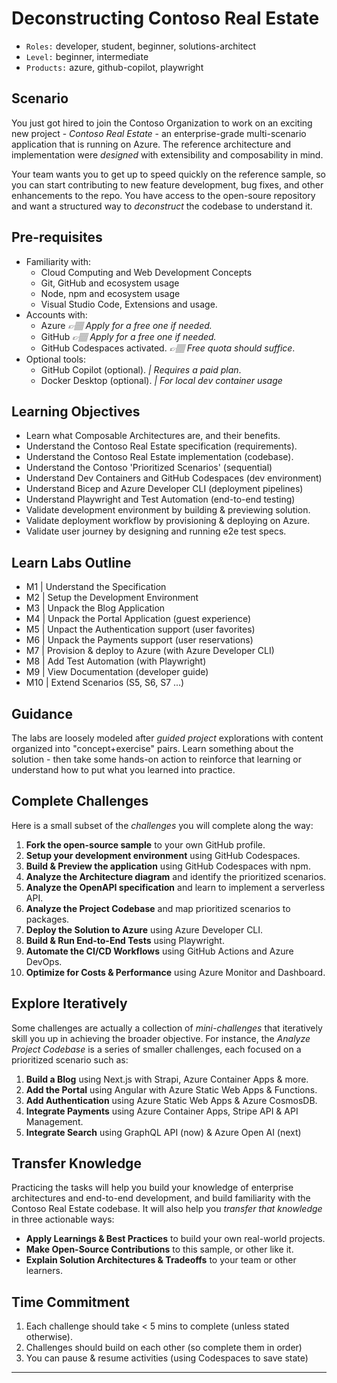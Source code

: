 # Deconstructing Contoso Real Estate

- `Roles:` developer, student, beginner, solutions-architect
- `Level:` beginner, intermediate
- `Products:` azure, github-copilot, playwright 

## Scenario
You just got hired to join the Contoso Organization to work on an exciting new project - _Contoso Real Estate_ - an enterprise-grade multi-scenario application that is running on Azure. The reference architecture and implementation were _designed_ with extensibility and composability in mind.

Your team wants you to get up to speed quickly on the reference sample, so you can start contributing to new feature development, bug fixes, and other enhancements to the repo. You have access to the open-soure repository and want a structured way to _deconstruct_ the codebase to understand it.

## Pre-requisites

- Familiarity with:
    - Cloud Computing and Web Development Concepts
    - Git, GitHub and ecosystem usage
    - Node, npm and ecosystem usage
    - Visual Studio Code, Extensions and usage.
- Accounts with:
    - Azure _👉🏽 Apply for a free one if needed._
    - GitHub  _👉🏽 Apply for a free one if needed._
    - GitHub Codespaces activated. _👉🏽 Free quota should suffice_.
- Optional tools: 
    - GitHub Copilot (optional). _| Requires a paid plan_.
    - Docker Desktop (optional). _| For local dev container usage_

## Learning Objectives

- Learn what Composable Architectures are, and their benefits.
- Understand the Contoso Real Estate specification (requirements).
- Understand the Contoso Real Estate implementation (codebase).
- Understand the Contoso 'Prioritized Scenarios' (sequential)
- Understand Dev Containers and GitHub Codespaces (dev environment)
- Understand Bicep and Azure Developer CLI (deployment pipelines)
- Understand Playwright and Test Automation (end-to-end testing)
- Validate development environment by building & previewing solution.
- Validate deployment workflow by provisioning & deploying on Azure.
- Validate user journey by designing and running e2e test specs.

## Learn Labs Outline

- M1 | Understand the Specification
- M2 | Setup the Development Environment
- M3 | Unpack the Blog Application
- M4 | Unpack the Portal Application (guest experience)
- M5 | Unpact the Authentication support (user favorites)
- M6 | Unpack the Payments support (user reservations)
- M7 | Provision & deploy to Azure (with Azure Developer CLI)
- M8 | Add Test Automation (with Playwright)
- M9 | View Documentation (developer guide)
- M10 | Extend Scenarios (S5, S6, S7 ...)

## Guidance

The labs are loosely modeled after _guided project_ explorations with content organized into "concept+exercise" pairs. Learn something about the solution - then take some hands-on action to reinforce that learning or understand how to put what you learned into practice.


## Complete Challenges
Here is a small subset of the _challenges_ you will complete along the way:

 1. **Fork the open-source sample** to your own GitHub profile.
 1. **Setup your development environment** using GitHub Codespaces.
 1. **Build & Preview the application** using GitHub Codespaces with npm.
 1. **Analyze the Architecture diagram** and identify the prioritized scenarios.
 1. **Analyze the OpenAPI specification** and learn to implement a serverless API.
 1. **Analyze the Project Codebase** and map prioritized scenarios to packages.
 1. **Deploy the Solution to Azure** using Azure Developer CLI.
 1. **Build & Run End-to-End Tests** using Playwright.
 1. **Automate the CI/CD Workflows** using GitHub Actions and Azure DevOps.
 1. **Optimize for Costs & Performance** using Azure Monitor and Dashboard.

## Explore Iteratively

Some challenges are actually a collection of _mini-challenges_ that iteratively skill you up in achieving the broader objective. For instance, the _Analyze Project Codebase_ is a series of smaller challenges, each focused on a prioritized scenario such as:

 1. **Build a Blog** using Next.js with Strapi, Azure Container Apps & more.
 1. **Add the Portal** using Angular with Azure Static Web Apps & Functions.
 1. **Add Authentication** using Azure Static Web Apps & Azure CosmosDB.
 1. **Integrate Payments** using Azure Container Apps, Stripe API & API Management.
 1. **Integrate Search** using GraphQL API (now) & Azure Open AI (next)

## Transfer Knowledge

Practicing the tasks will help you build your knowledge of enterprise architectures and end-to-end development, and build familiarity with the Contoso Real Estate codebase. It will also help you _transfer that knowledge_ in three actionable ways:

 - **Apply Learnings & Best Practices** to build your own real-world projects.
 - **Make Open-Source Contributions** to this sample, or other like it.
 - **Explain Solution Architectures & Tradeoffs** to your team or other learners.

## Time Commitment
 1. Each challenge should take < 5 mins to complete (unless stated otherwise).
 1. Challenges should build on each other (so complete them in order)
 1. You can pause & resume activities (using Codespaces to save state)


---